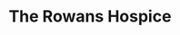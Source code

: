 ---
title: "The Rowans Hospice"
url: /bishops-waltham-southampton/the-rowans-hospice/
shop: Gebrauchtwaren
---